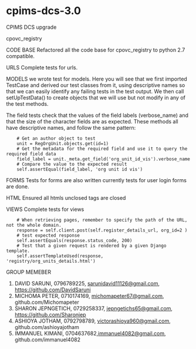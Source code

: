 # cpims-dcs-3.0
CPIMS DCS upgrade

cpovc_registry

CODE BASE
Refactored all the code base for cpovc_registry to python 2.7 compatible.

URLS
Complete tests for urls.

MODELS
we wrote test for models.
Here you will see that we first imported TestCase and derived our test classes from it, using descriptive names so that we can easily identify any failing tests in the test output. We then call setUpTestData() to create objects that we will use but not modify in any of the test methods.

The field tests check that the values of the field labels (verbose_name) and that the size of the character fields are as expected. These methods all have descriptive names, and follow the same pattern:

        # Get an author object to test
        unit = RegOrgUnit.objects.get(id=1)
        # Get the metadata for the required field and use it to query the required field data
        field_label = unit._meta.get_field('org_unit_id_vis').verbose_name
        # Compare the value to the expected result
        self.assertEqual(field_label, 'org unit id vis')

FORMS
Tests for forms are also written
currently tests for user login forms are done.

HTML
Ensured all htmls unclosed tags are closed

VIEWS
Complete tests for views

        # When retrieving pages, remember to specify the path of the URL, not the whole domain.
        response = self.client.post(self.register_details_url, org_id=2 )
        # test expected response
        self.assertEquals(response.status_code, 200)
        # Test that a given request is rendered by a given Django template.
        self.assertTemplateUsed(response, 'registry/org_units_details.html')

GROUP MEMEBER
1. DAVID SARUNI, 0796789225, sarunidavid11126@gmail.com, https://github.com/DavidSaruni
2. MICHOMA PETER, 0710174169, michomapeter67@gmail.com, github.com/Michomapeter
3. SHARON JEPNGETICH, 0729258337, jepngetichs65@gmail.com, https://github.com/Sharonjep 
4. ASHIOYA JOTHAM, 0792798789, victorashioya960@gmail.com, github.com/ashioyajotham
5. IMMANUEL KIMANI, 0704637682,immanuel4082@gmail.com, github.com/immanuel4082
